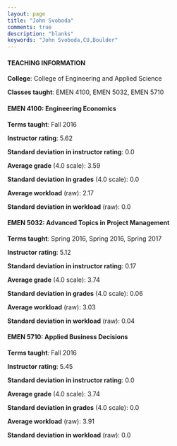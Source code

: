 ```yaml
---
layout: page
title: "John Svoboda" 
comments: true
description: "blanks"
keywords: "John Svoboda,CU,Boulder"
---
```

<head>
<script src="https://ajax.googleapis.com/ajax/libs/jquery/2.1.3/jquery.min.js"></script>
<script src="https://dl.dropboxusercontent.com/s/pc42nxpaw1ea4o9/highcharts.js?dl=0"></script>
<!-- <script src="../assets/js/highcharts.js"></script> -->
<style type="text/css">@font-face {
	font-family: "Bebas Neue";
	src: url(https://www.filehosting.org/file/details/544349/BebasNeue Regular.otf) format("opentype");
	}
	h1.Bebas { 
		font-family: "Bebas Neue", Verdana, Tahoma;
	}
</style>
</head>
	   
#### TEACHING INFORMATION

**College**: College of Engineering and Applied Science

**Classes taught**: EMEN 4100, EMEN 5032, EMEN 5710

#### EMEN 4100: Engineering Economics

**Terms taught**: Fall 2016

**Instructor rating**: 5.62

**Standard deviation in instructor rating**: 0.0

**Average grade** (4.0 scale): 3.59

**Standard deviation in grades** (4.0 scale): 0.0

**Average workload** (raw): 2.17

**Standard deviation in workload** (raw): 0.0

#### EMEN 5032: Advanced Topics in Project Management

**Terms taught**: Spring 2016, Spring 2016, Spring 2017

**Instructor rating**: 5.12

**Standard deviation in instructor rating**: 0.17

**Average grade** (4.0 scale): 3.74

**Standard deviation in grades** (4.0 scale): 0.06

**Average workload** (raw): 3.03

**Standard deviation in workload** (raw): 0.04

#### EMEN 5710: Applied Business Decisions

**Terms taught**: Fall 2016

**Instructor rating**: 5.45

**Standard deviation in instructor rating**: 0.0

**Average grade** (4.0 scale): 3.74

**Standard deviation in grades** (4.0 scale): 0.0

**Average workload** (raw): 3.91

**Standard deviation in workload** (raw): 0.0

